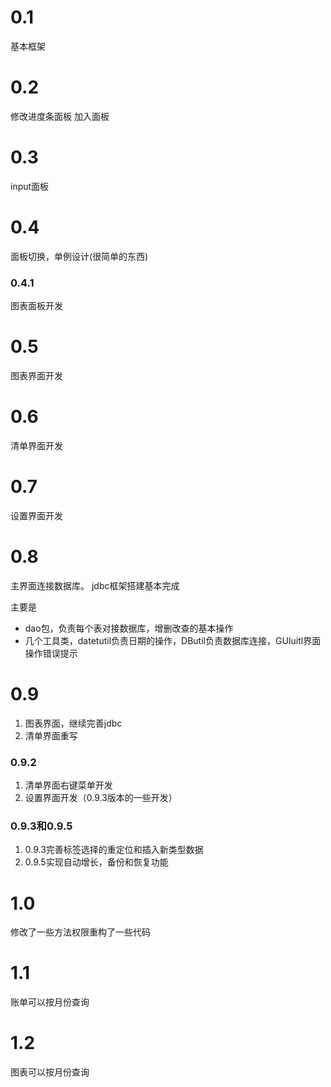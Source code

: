 # 0.1
基本框架
# 0.2
修改进度条面板
加入面板
# 0.3
input面板
# 0.4
面板切换，单例设计(很简单的东西)
### 0.4.1
图表面板开发
# 0.5
图表界面开发
# 0.6
清单界面开发
# 0.7
设置界面开发
# 0.8
主界面连接数据库。
jdbc框架搭建基本完成

主要是
- dao包，负责每个表对接数据库，增删改查的基本操作
- 几个工具类，datetutil负责日期的操作，DButil负责数据库连接，GUIuitl界面操作错误提示
# 0.9
1. 图表界面，继续完善jdbc
2. 清单界面重写
### 0.9.2
1. 清单界面右键菜单开发
2. 设置界面开发（0.9.3版本的一些开发）
### 0.9.3和0.9.5
1. 0.9.3完善标签选择的重定位和插入新类型数据
2. 0.9.5实现自动增长，备份和恢复功能
# 1.0
修改了一些方法权限重构了一些代码
# 1.1
账单可以按月份查询
# 1.2
图表可以按月份查询
